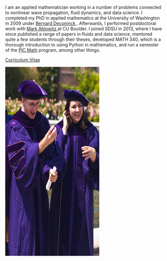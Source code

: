 I am an applied mathematician working in a number of problems connected to nonlinear wave propagation, fluid dynamics, and data science. I completed my PhD in applied mathematics at the University of Washington in 2009 under <a href="https://depts.washington.edu/bdecon/bernard/" target="_blank"> Bernard Deconinck </a>. Afterwards, I performed postdoctoral work with <a href="https://sites.google.com/site/ablowitz/" target="_blank"> Mark Ablowitz </a> at CU Boulder. I joined SDSU in 2013, where I have since published a range of papers in fluids and data science, mentored quite a few students through their theses, developed MATH 340, which is a thorough introduction to using Python in mathematics, and run a semester of the <a href="https://www.maa.org/programs-and-communities/professional-development/pic-math" target="_blank">PIC Math</a> program, among other things.  

<a href="https://github.com/cwcurtis/cwcurtis.github.io/blob/main/cv_2019_long.pdf" target="_blank"> Curriculum Vitae </a>
<br>

<img src=/katie_and_me.jpg
  alt="Profile Pic"
  style="float: left; margin-right: 10px;"
  width="300"
  height="600"/>
